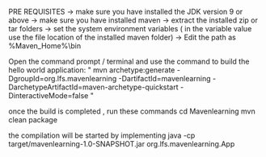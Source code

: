 PRE REQUISITES
-> make sure you have installed the JDK version 9 or above
-> make sure you have installed maven 
-> extract the installed zip or tar folders
-> set the system environment variables ( in the variable value use the file location of the installed maven folder)
-> Edit the path as %Maven_Home%\bin

Open the command prompt / terminal and use the command to build the hello world application:
 " mvn archetype:generate -DgroupId=org.lfs.mavenlearning -DartifactId=mavenlearning -DarchetypeArtifactId=maven-archetype-quickstart -DinteractiveMode=false "

 once the build is completed , run these commands
     cd Mavenlearning
     mvn clean package 

 the compilation will be started by implementing 
     java -cp target/mavenlearning-1.0-SNAPSHOT.jar org.lfs.mavenlearning.App
